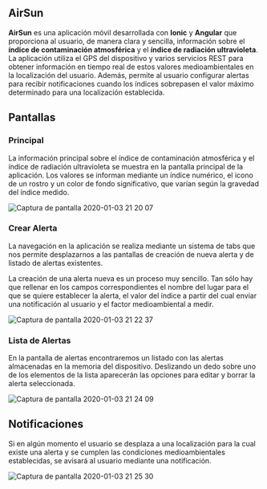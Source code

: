 ## AirSun
**AirSun** es una aplicación móvil desarrollada con **Ionic** y **Angular** que proporciona al usuario, de manera clara y sencilla, información sobre el **índice de contaminación atmosférica** y el **índice de radiación ultravioleta**. La aplicación utiliza el GPS del dispositivo y varios servicios REST para obtener información en tiempo real de estos valores medioambientales en la localización del usuario. Además, permite al usuario configurar alertas para recibir notificaciones cuando los índices sobrepasen el valor máximo determinado para una localización establecida.

## Pantallas
### Principal
La información principal sobre el índice de contaminación atmosférica y el índice de radiación ultravioleta se muestra en la pantalla principal de la aplicación. Los valores se informan mediante un índice numérico, el icono de un rostro y un color de fondo significativo, que varían según la gravedad del índice medido.

![Captura de pantalla 2020-01-03 21 20 07](https://user-images.githubusercontent.com/23436377/71747037-e7e44b00-2e6e-11ea-98db-0b5637e36e3b.png)

### Crear Alerta
La navegación en la aplicación se realiza mediante un sistema de tabs que nos permite desplazarnos a las pantallas de creación de nueva alerta y de listado de alertas existentes.

La creación de una alerta nueva es un proceso muy sencillo. Tan sólo hay que rellenar en los campos correspondientes el nombre del lugar para el que se quiere establecer la alerta, el valor del índice a partir del cual enviar una notificación al usuario y el factor medioambiental a medir.

![Captura de pantalla 2020-01-03 21 22 37](https://user-images.githubusercontent.com/23436377/71747138-2ed24080-2e6f-11ea-9eb5-9f42f195da5d.png)

### Lista de Alertas

En la pantalla de alertas encontraremos un listado con las alertas almacenadas en la memoria del dispositivo. Deslizando un dedo sobre uno de los elementos de la lista aparecerán las opciones para editar y borrar la alerta seleccionada.

![Captura de pantalla 2020-01-03 21 24 09](https://user-images.githubusercontent.com/23436377/71747232-6640ed00-2e6f-11ea-8b4e-eb29e1bdcfbe.png)

## Notificaciones

Si en algún momento el usuario se desplaza a una localización para la cual existe una alerta y se cumplen las condiciones medioambientales establecidas, se avisará al usuario mediante una notificación.

![Captura de pantalla 2020-01-03 21 25 30](https://user-images.githubusercontent.com/23436377/71747292-938d9b00-2e6f-11ea-865d-49aa814d3855.png)
